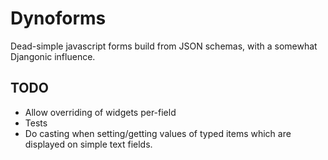 Dynoforms
=========

Dead-simple javascript forms build from JSON schemas, with a somewhat Djangonic influence.

TODO
----

- Allow overriding of widgets per-field
- Tests
- Do casting when setting/getting values of typed items which are displayed on
  simple text fields.
